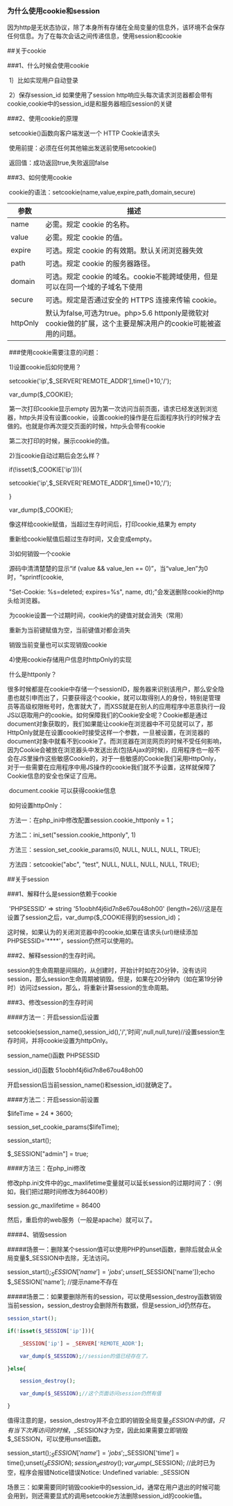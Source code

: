 ### 为什么使用cookie和session

因为http是无状态协议，除了本身所有存储在全局变量的信息外，该环境不会保存任何信息。为了在每次会话之间传递信息，使用session和cookie

##关于cookie

###1、什么时候会使用cookie	

​    1｝比如实现用户自动登录

​    2）保存session_id	如果使用了session http响应头每次请求浏览器都会带有cookie,cookie中的session_id是和服务器相应session的关键

###2、使用cookie的原理

​    setcookie()函数向客户端发送一个 HTTP Cookie请求头

​    使用前提：必须在任何其他输出发送前使用setcookie()

​    返回值：成功返回true,失败返回false

###3、如何使用cookie

​    cookie的语法：setcookie(name,value,expire,path,domain,secure)

| 参数     | 描述                                                         |
| -------- | ------------------------------------------------------------ |
| name     | 必需。规定 cookie 的名称。                                   |
| value    | 必需。规定 cookie 的值。                                     |
| expire   | 可选。规定 cookie 的有效期。默认关闭浏览器失效               |
| path     | 可选。规定 cookie 的服务器路径。                             |
| domain   | 可选。规定 cookie 的域名。cookie不能跨域使用，但是可以在同一个域的子域名下使用 |
| secure   | 可选。规定是否通过安全的 HTTPS 连接来传输 cookie。           |
| httpOnly | 默认为false,可选为true。php>5.6 httponly是微软对cookie做的扩展，这个主要是解决用户的cookie可能被盗用的问题。 |

​    ###使用cookie需要注意的问题：

​    1)设置cookie后如何使用？

​    setcookie('ip',$_SERVER['REMOTE_ADDR'],time()+10,'/');

​    var_dump($_COOKIE);

​    第一次打印cookie显示empty	因为第一次访问当前页面，请求已经发送到浏览器，http头并没有设置cookie，设置cookie的操作是在后面程序执行的时候才去做的。也就是你再次提交页面的时候，http头会带有cookie

​    第二次打印的时候，展示cookie的值。

​    2)当cookie自动过期后会怎么样？

​    if(!isset($_COOKIE['ip'])){

​    	setcookie('ip',$_SERVER['REMOTE_ADDR'],time()+10,'/');

​    }

​    var_dump($_COOKIE);

​    像这样给cookie赋值，当超过生存时间后，打印cookie,结果为 empty

​    重新给cookie赋值后超过生存时间，又会变成empty。

​    3)如何销毁一个cookie

​    源码中清清楚楚的显示“if (value && value_len == 0)”，当“value_len”为0时，“sprintf(cookie, 

​    "Set-Cookie: %s=deleted; expires=%s", name, dt);”会发送删除cookie的http头给浏览器。

​    为cookie设置一个过期时间，cookie内的键值对就会消失（常用）

​    重新为当前键赋值为空，当前键值对都会消失

​    销毁当前变量也可以实现销毁cookie

​    4)使用cookie存储用户信息时httpOnly的实现

​    什么是httponly？

​    很多时候都是在cookie中存储一个sessionID，服务器来识别该用户，那么安全隐患也就引申而出了，只要获得这个cookie，就可以取得别人的身份，特别是管理员等高级权限帐号时，危害就大了，而XSS就是在别人的应用程序中恶意执行一段JS以窃取用户的cookie。如何保障我们的Cookie安全呢？Cookie都是通过document对象获取的，我们如果能让cookie在浏览器中不可见就可以了，那HttpOnly就是在设置cookie时接受这样一个参数，一旦被设置，在浏览器的document对象中就看不到cookie了。而浏览器在浏览网页的时候不受任何影响，因为Cookie会被放在浏览器头中发送出去(包括Ajax的时候)，应用程序也一般不会在JS里操作这些敏感Cookie的，对于一些敏感的Cookie我们采用HttpOnly，对于一些需要在应用程序中用JS操作的cookie我们就不予设置，这样就保障了Cookie信息的安全也保证了应用。

​    document.cookie	可以获得cookie信息

​    如何设置httpOnly：

​    方法一：在php_ini中修改配置session.cookie_httponly = 1；

​    方法二：ini_set("session.cookie_httponly", 1)

​    方法三：session_set_cookie_params(0, NULL, NULL, NULL, TRUE);

​    方法四：setcookie("abc", "test", NULL, NULL, NULL, NULL, TRUE); 

##关于session

###1、解释什么是session依赖于cookie

​     'PHPSESSID' => string '51oobhf4j6id7n8e67ou48oh00' (length=26)//这是在设置了session之后，var_dump($_COOKIE得到的session_id)；

​    这时候，如果认为的关闭浏览器中的cookie,如果在请求头(url)继续添加PHPSESSID='****'，session仍然可以使用的。

###2、解释session的生存时间。

​    session的生命周期是间隔的，从创建时，开始计时如在20分钟，没有访问session，那么session生命周期被销毁。但是，如果在20分钟内（如在第19分钟时）访问过session，那么，将重新计算session的生命周期。

###3、修改session的生存时间

####方法一：开启session后设置

setcookie(session_name(),session_id(),'/','时间',null,null,ture)//设置session生存时间，并将cookie设置为httpOnly。

session_name()函数	PHPSESSID

session_id()函数	51oobhf4j6id7n8e67ou48oh00

开启session后当前session_name()和session_id()就确定了。

####方法二：开启session前设置

$lifeTime = 24 * 3600; 

session_set_cookie_params($lifeTime); 

session_start();

$_SESSION["admin"] = true; 

####方法三：在php_ini修改

修改php.ini文件中的gc_maxlifetime变量就可以延长session的过期时间了：（例如，我们把过期时间修改为86400秒）

session.gc_maxlifetime = 86400

然后，重启你的web服务（一般是apache）就可以了。

####4、销毁session

#####场景一：删除某个session值可以使用PHP的unset函数，删除后就会从全局变量$_SESSION中去除，无法访问。

session_start();$_SESSION['name'] = 'jobs';unset($_SESSION['name']);echo $_SESSION['name']; //提示name不存在

#####场景二：如果要删除所有的session，可以使用session_destroy函数销毁当前session，session_destroy会删除所有数据，但是session_id仍然存在。

```php
session_start();

if(!isset($_SESSION['ip'])){

	_SESSION['ip'] = _SERVER['REMOTE_ADDR'];

	var_dump($_SESSION);//session的值已经存在了。

}else{

	session_destroy();

	var_dump($_SESSION);//这个页面访问session仍然有值

}

```



值得注意的是，session_destroy并不会立即的销毁全局变量$_SESSION中的值，只有当下次再访问的时候，$_SESSION才为空，因此如果需要立即销毁$_SESSION，可以使用unset函数。

session_start();$_SESSION['name'] = 'jobs';$_SESSION['time'] = time();unset($_SESSION);session_destroy(); var_dump($_SESSION); //此时已为空，程序会报错Notice错误Notice: Undefined variable: _SESSION

场景三：如果需要同时销毁cookie中的session_id，通常在用户退出的时候可能会用到，则还需要显式的调用setcookie方法删除session_id的cookie值。